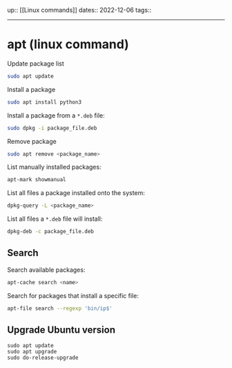 up:: [[Linux commands]]
dates:: 2022-12-06
tags:: 

---

# apt (linux command)

Update package list
```bash
sudo apt update
```

Install a package
```bash
sudo apt install python3
```

Install a package from a `*.deb` file:
```bash
sudo dpkg -i package_file.deb
```

Remove package
```bash
sudo apt remove <package_name>
```

List manually installed packages:
```bash
apt-mark showmanual
```

List all files a package installed onto the system:
```bash
dpkg-query -L <package_name>
```

List all files a `*.deb` file will install:
```bash
dpkg-deb -c package_file.deb
```

## Search

Search available packages:
```bash
apt-cache search <name>
```

Search for packages that install a specific file:
```bash
apt-file search --regexp 'bin/ip$'
```


## Upgrade Ubuntu version
```shell
sudo apt update
sudo apt upgrade
sudo do-release-upgrade
```